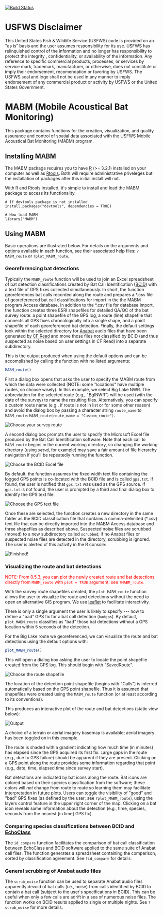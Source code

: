 [![Build Status](https://travis-ci.org/adamdsmith/MABM.png)](https://travis-ci.org/adamdsmith/MABM)

<!-- README.md is generated from README.Rmd. Please edit that file -->
USFWS Disclaimer
================

This United States Fish & Wildlife Service (USFWS) code is provided on an "as is" basis and the user assumes responsibility for its use. USFWS has relinquished control of the information and no longer has responsibility to protect the integrity , confidentiality, or availability of the information. Any reference to specific commercial products, processes, or services by service mark, trademark, manufacturer, or otherwise, does not constitute or imply their endorsement, recomendation or favoring by USFWS. The USFWS seal and logo shall not be used in any manner to imply endorsement of any commercial product or activity by USFWS or the United States Government.

MABM (Mobile Acoustical Bat Monitoring)
=======================================

This package contains functions for the creation, visualization, and quality assurance and control of spatial data associated with the USFWS Mobile Acoustical Bat Monitoring (MABM) program.

Installing MABM
---------------

The MABM package requires you to have [R](https://www.r-project.org/) (&gt;= 3.2.1) installed on your computer as well as [Rtools](https://cran.r-project.org/bin/windows/Rtools/). Both will require administrative priveleges but the installation of packages after this initial install will not.

With R and Rtools installed, it's simple to install and load the MABM package to access its functionality.

    # If devtools package is not installed
    install.packages("devtools", dependencies = TRUE)

    # Now load MABM
    library("MABM")

Using MABM
----------

Basic operations are illustrated below. For details on the arguments and options available in each function, see their associated help files: `?MABM_route` or `?plot_MABM_route`.

### Georeferencing bat detections

Typically the `MABM_route` function will be used to join an Excel spreadsheet of bat detection classifications created by Bat Call Identification ([BCID](http://www.batcallid.com)) with a text file of GPS fixes collected simultaneously. In short, the function georeferences bat calls recorded along the route and prepares a *.csv file of georeferenced bat call classifications for import in the the MABM program Access database. In addition to the *.csv file for database import, the function creates three ESRI shapefiles for detailed QA/QC of the bat survey route: a point shapefile of the GPS log, a route (line) shapefile that connects all GPS fixes chronologically into a single shape, and a point shapefile of each georeferenced bat detection. Finally, the default settings look within the selected directory for [Anabat](http://www.titley-scientific.com/us/index.php/anabat-bat-detector) audio files that have been generated by [CF Read](http://www.titley-scientific.com/us/index.php/software_firmware) and move those files not classified by BCID (and thus suspected as noise based on user settings in CF Read) into a separate subdirectory.

This is the output produced when using the default options and can be accomplished by calling the function with no listed arguments:

``` r
MABM_route()
```

First a dialog box opens that asks the user to specify the MABM route from which the data were collected (NOTE: some "locations" have multiple routes, so choose wisely). In this example, we select Big Lake NWR. The abbreviation for the selected route (e.g., "BglNWR") will be used (with the date of the survey) to name the resulting files. Alternatively, you can specify a custom route name (e.g., if route is not in list or for some other reason) and avoid the dialog box by passing a character string `route_name` to `MABM_route`: `MABM_route(route_name = "Custom_route")`.

![Choose your survey route](./README-figs/README-choose_route.png)

A second dialog box prompts the user to specify the Microsoft Excel file produced by the Bat Call Identification software. Note that each call to `MABM_route` begins in the current working directory, so changing the working directory (using `setwd`, for example) may save a fair amount of file hierarchy navigation if you'll be repeatedly running the function.

![Choose the BCID Excel file](./README-figs/README-choose_BCID.png)

By default, the function assumes the fixed width text file containing the logged GPS points is co-located with the BCID file and is called `gps.txt`. If found, the user is notified that `gps.txt` was used as the GPS source. If `gps.txt` is not found, the user is prompted by a third and final dialog box to identify the GPS text file.

![Choose the GPS text file](./README-figs/README-choose_GPS.png)

Once these are selected, the function creates a new directory in the same folder as the BCID classification file that contains a comma-delimited (\*.csv) text file that can be directly imported into the MABM Access database and three shapefiles as described above. Suspected noise files are scrubbed (moved) to a new subdirectory called `scrubbed`; if no Anabat files or suspected noise files are detected in the directory, scrubbing is ignored. The user is alerted of this activity in the R console:

![Finished!](./README-figs/README-all_done.png)

### Visualizing the route and bat detections

<font color="red"> NOTE: From 0.5.3, you can plot the newly created route and bat detections directly from `MABM_route` with `plot = TRUE` argument; see `?MABM_route`.</font>

With the survey route shapefiles created, the `plot_MABM_route` function allows the user to visualize the route and detections without the need to open an alternative GIS program. We use [leaflet](http://rstudio.github.io/leaflet) to facilitate interactivity.

There is only a single argument the user is likely to specify --- how to define a "bad" GPS fix for a bat call detection (`badgps`). By default, `plot_MABM_route` classifies as "bad" those bat detections without a GPS location within 5 seconds of the detection.

For the Big Lake route we georeferenced, we can visualize the route and bat detections using the default options with:

``` r
plot_MABM_route()
```

This will open a dialog box asking the user to locate the point shapefile created from the GPS log. This should begin with "SavedRoute".

![Choose the route shapefile](./README-figs/README-choose_shapefile.png)

The location of the detection point shapefile (begins with "Calls") is inferred automatically based on the GPS point shapefile. Thus it is assumed that shapefiles were created using the `MABM_route` function (or at least according to its conventions).

This produces an interactive plot of the route and bat detections (static view below):

![Output](./README-figs/README-plot_output.png)

A choice of a terrain or aerial imagery basemap is available; aerial imagery has been toggled on in this example.

The route is shaded with a gradient indicating how much time (in minutes) has elapsed since the GPS acquired its first fix. Large gaps in the route (e.g., due to GPS failure) should be apparent if they are present. Clicking on a GPS point along the route provides some information regarding that point (e.g., date, time, elapsed time since survey start).

Bat detections are indicated by bat icons along the route. Bat icons are colored based on their species classification from the software; these colors will *not* change from route to route so learning them may facilitate interpretation in future plots. Users can toggle the visibility of "good" and "bad" GPS fixes (as defined by the user; see `?plot_MABM_route`), using the layers control feature in the upper right corner of the map. Clicking on a bat icon reveals some information about the detection (e.g., time, species, seconds from the nearest \[in time\] GPS fix).

### Comparing species classifications between BCID and [EchoClass](http://www.fws.gov/midwest/endangered/mammals/inba/surveys/pdf/EchoclassV3Instructions.pdf)

The `id_compare` function facilitates the comparison of bat call classification between EchoClass and BCID software applied to the same suite of Anabat call files. The function generates a spreadsheet containing the comparison, sorted by classification agreement. See `?id_compare` for details.

### General scrubbing of Anabat audio files

The `scrub_noise` function can be used to separate Anabat audio files apparently devoid of bat calls (i.e., noise) from calls identified by BCID to contain a bat call (subject to the user's specifications in BCID). This can be useful when only a few calls are adrift in a sea of numerous noise files. The function works on BCID results applied to single or multiple nights. See `?scrub_noise` for more details.

